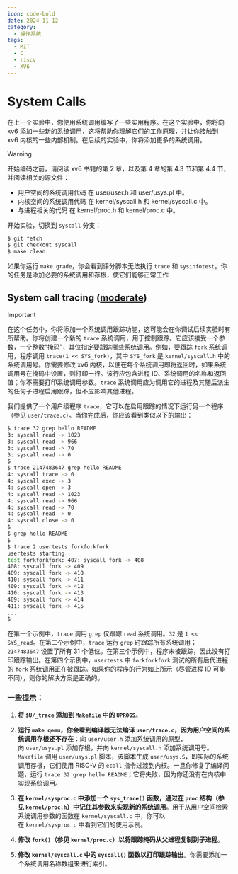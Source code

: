 ```yaml
---
icon: code-bold
date: 2024-11-12
category:
  - 操作系统
tags:
  - MIT
  - C
  - riscv
  - XV6
---
```

# System Calls
在上一个实验中，你使用系统调用编写了一些实用程序。在这个实验中，你将向 xv6 添加一些新的系统调用，这将帮助你理解它们的工作原理，并让你接触到 xv6 内核的一些内部机制。在后续的实验中，你将添加更多的系统调用。

> [!warning]
> 开始编码之前，请阅读 xv6 书籍的第 2 章，以及第 4 章的第 4.3 节和第 4.4 节，并阅读相关的源文件：
> - 用户空间的系统调用代码 在 user/user.h 和 user/usys.pl 中。
> - 内核空间的系统调用代码 在 kernel/syscall.h 和 kernel/syscall.c 中。
> - 与进程相关的代码 在 kernel/proc.h 和 kernel/proc.c 中。

 开始实验，切换到 `syscall` 分支：

```bash
$ git fetch
$ git checkout syscall
$ make clean
```

如果你运行 `make grade`，你会看到评分脚本无法执行 `trace` 和 `sysinfotest`。你的任务是添加必要的系统调用和存根，使它们能够正常工作
## System call tracing ([moderate](https://pdos.csail.mit.edu/6.S081/2020/labs/guidance.html))

> [!important]
> 在这个任务中，你将添加一个系统调用跟踪功能，这可能会在你调试后续实验时有所帮助。你将创建一个新的 `trace` 系统调用，用于控制跟踪。它应该接受一个参数，一个整数“掩码”，其位指定要跟踪哪些系统调用。例如，要跟踪 `fork` 系统调用，程序调用 `trace(1 << SYS_fork)`，其中 `SYS_fork` 是 `kernel/syscall.h` 中的系统调用号。你需要修改 xv6 内核，以便在每个系统调用即将返回时，如果系统调用号在掩码中设置，则打印一行。该行应包含进程 ID、系统调用的名称和返回值；你不需要打印系统调用参数。`trace` 系统调用应为调用它的进程及其随后派生的任何子进程启用跟踪，但不应影响其他进程。
> 

我们提供了一个用户级程序 `trace`，它可以在启用跟踪的情况下运行另一个程序（参见 `user/trace.c`）。当你完成后，你应该看到类似以下的输出：

```bash
$ trace 32 grep hello README
3: syscall read -> 1023
3: syscall read -> 966
3: syscall read -> 70
3: syscall read -> 0
$
$ trace 2147483647 grep hello README
4: syscall trace -> 0
4: syscall exec -> 3
4: syscall open -> 3
4: syscall read -> 1023
4: syscall read -> 966
4: syscall read -> 70
4: syscall read -> 0
4: syscall close -> 0
$
$ grep hello README
$
$ trace 2 usertests forkforkfork
usertests starting
test forkforkfork: 407: syscall fork -> 408
408: syscall fork -> 409
409: syscall fork -> 410
410: syscall fork -> 411
409: syscall fork -> 412
410: syscall fork -> 413
409: syscall fork -> 414
411: syscall fork -> 415
...
$
```

在第一个示例中，`trace` 调用 `grep` 仅跟踪 `read` 系统调用。`32` 是 `1 << SYS_read`。在第二个示例中，`trace` 运行 `grep` 时跟踪所有系统调用；`2147483647` 设置了所有 31 个低位。在第三个示例中，程序未被跟踪，因此没有打印跟踪输出。在第四个示例中，`usertests` 中 `forkforkfork` 测试的所有后代进程的 `fork` 系统调用正在被跟踪。如果你的程序的行为如上所示（尽管进程 ID 可能不同），则你的解决方案是正确的。

### 一些提示：

1. **将 `$U/_trace` 添加到 `Makefile` 中的 `UPROGS`**。
    
2. **运行 `make qemu`，你会看到编译器无法编译 `user/trace.c`，因为用户空间的系统调用存根还不存在**：向 `user/user.h` 添加系统调用的原型，向 `user/usys.pl` 添加存根，并向 `kernel/syscall.h` 添加系统调用号。`Makefile` 调用 `user/usys.pl` 脚本，该脚本生成 `user/usys.S`，即实际的系统调用存根，它们使用 RISC-V 的 `ecall` 指令过渡到内核。一旦你修复了编译问题，运行 `trace 32 grep hello README`；它将失败，因为你还没有在内核中实现系统调用。
    
3. **在 `kernel/sysproc.c` 中添加一个 `sys_trace()` 函数，通过在 `proc` 结构（参见 `kernel/proc.h`）中记住其参数来实现新的系统调用**。用于从用户空间检索系统调用参数的函数在 `kernel/syscall.c` 中，你可以在 `kernel/sysproc.c` 中看到它们的使用示例。
    
4. **修改 `fork()`（参见 `kernel/proc.c`）以将跟踪掩码从父进程复制到子进程**。
    
5. **修改 `kernel/syscall.c` 中的 `syscall()` 函数以打印跟踪输出**。你需要添加一个系统调用名称数组来进行索引。